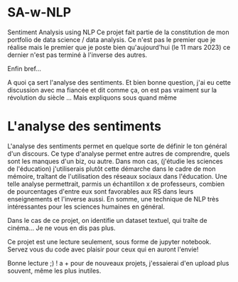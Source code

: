 # SA-w-NLP
Sentiment Analysis using NLP 
Ce projet fait partie de la constitution de mon portfolio de data science / data analysis. Ce n'est pas le premier que je réalise mais le premier que je poste bien qu'aujourd'hui (le 11 mars 2023) ce dernier n'est pas terminé à l'inverse des autres.

Enfin bref...

A quoi ça sert l'analyse des sentiments. Et bien bonne question, j'ai eu cette discussion avec ma fiancée et dit comme ça, on est pas vraiment sur la révolution du siècle ... Mais expliquons sous quand même 

# L'analyse des sentiments

L'analyse des sentiments permet en quelque sorte de définir le ton général d'un discours. Ce type d'analyse permet entre autres de comprendre, quels sont les manques d'un biz, ou autre. Dans mon cas, (j'étudie les sciences de l'éducation) j'utiliserais plutôt cette démarche dans le cadre de mon mémoire, traîtant de l'utilisation des réseaux sociaux dans l'éducation. Une telle analyse permettrait, parmis un échantillon x de professeurs, combien de pourcentages d'entre eux sont favorables aux RS dans leurs enseignements et l'inverse aussi. En somme, une technique de NLP très intéressantes pour les sciences humaines en général.

Dans le cas de ce projet, on identifie un dataset textuel, qui traîte de cinéma... Je ne vous en dis pas plus. 

Ce projet est une lecture seulement, sous forme de jupyter notebook. Servez vous du code avec plaisir pour ceux qui en auront l'envie! 

Bonne lecture ;) ! a + pour de nouveaux projets, j'essaierai d'en upload plus souvent, même les plus inutiles.
